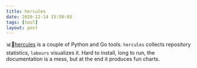 ```yaml
---
title: hercules
date: 2020-12-14 15:50:03
tags: [tool]
layout: post
---
```


📊🔧[hercules](https://github.com/src-d/hercules) is a couple of Python and Go tools. `hercules` collects repository statistics, `labours` visualizes it. Hard to install, long to run, the documentation is a mess, but at the end it produces fun charts.
